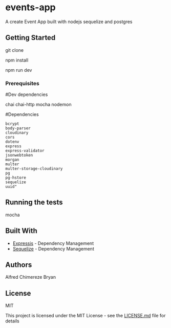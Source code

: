 # events-app

A create Event App built with nodejs sequelize and postgres

## Getting Started

git clone

npm install

npm run dev

### Prerequisites

#Dev dependencies

chai
chai-http
mocha
nodemon

#Dependencies 

    bcrypt
    body-parser
    cloudinary
    cors
    dotenv
    express
    express-validator
    jsonwebtoken
    morgan
    multer
    multer-storage-cloudinary
    pg
    pg-hstore
    sequelize
    uuid"


## Running the tests

mocha

## Built With

* [Expressjs](https://expressjs.com/en/starter/installing.html) - Dependency Management
* [Sequelize](http://docs.sequelizejs.com/) - Dependency Management

## Authors

Alfred Chimereze Bryan

## License

MIT

This project is licensed under the MIT License - see the [LICENSE.md](LICENSE.md) file for details
